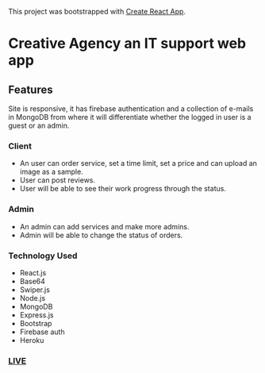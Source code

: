 This project was bootstrapped with [Create React App](https://github.com/facebook/create-react-app).

# Creative Agency an IT support web app


## Features
Site is responsive, it has firebase authentication and a collection of e-mails in MongoDB from where it will differentiate whether the logged in user is a guest or an admin.

### Client 
- An user can order service, set a time limit, set a price and can upload an image as a sample.
- User can post reviews.
- User will be able to see their work progress through the status.

### Admin
- An admin can add services and make more admins.
- Admin will be able to change the status of orders.


### Technology Used 
- React.js
- Base64
- Swiper.js
- Node.js
- MongoDB
- Express.js
- Bootstrap
- Firebase auth
- Heroku

### [LIVE](https://creative-agency-f.web.app/)
